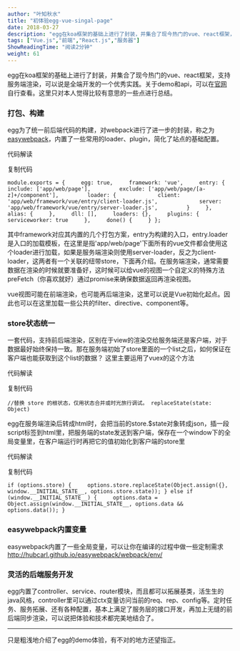```yaml
---
author: "叶知秋水"
title: "初体验egg-vue-singal-page"
date: 2018-03-27
description: "egg在koa框架的基础上进行了封装，并集合了现今热门的vue、react框架，支持服务端渲染，可以说是全端开发的一个优秀实践。关于demo和api，可以在官网自行查看。这里只对本人觉得比较有意思的一些点进行总结。egg为了统一前后端代码的构建，对webpack进行了进一步的…"
tags: ["Vue.js","前端","React.js","服务器"]
ShowReadingTime: "阅读2分钟"
weight: 61
---
```

egg在koa框架的基础上进行了封装，并集合了现今热门的vue、react框架，支持服务端渲染，可以说是全端开发的一个优秀实践。关于demo和api，可以在[官网](https://link.juejin.cn?target=https%3A%2F%2Feggjs.org%2F "https://eggjs.org/")自行查看。这里只对本人觉得比较有意思的一些点进行总结。

### 打包、构建

egg为了统一前后端代码的构建，对webpack进行了进一步的封装，称之为[easywebpack](https://link.juejin.cn?target=http%3A%2F%2Fhubcarl.github.io%2Feasywebpack%2Fwebpack%2F "http://hubcarl.github.io/easywebpack/webpack/")，内置了一些常用的loader、plugin，简化了站点的基础配置。

 代码解读

复制代码

`module.exports = {     egg: true,     framework: 'vue',     entry: {         include: ['app/web/page'],         exclude: ['app/web/page/[a-z]+/component'],         loader: {             client: 'app/web/framework/vue/entry/client-loader.js',             server: 'app/web/framework/vue/entry/server-loader.js',         }     },     alias: {     },     dll: [],     loaders: {},     plugins: {         serviceworker: true     },     done() {     } };`

其中framework对应其内置的几个打包方案，entry为构建的入口，entry.loader是入口的加载模板，在这里是指'app/web/page'下面所有的vue文件都会使用这个loader进行加载，如果是服务端渲染则使用server-loader，反之为client-loader，这两者有一个关联的纽带store，下面再介绍。在服务端渲染，通常需要数据在渲染的时候就要准备好，这时候可以给vue的视图一个自定义的特殊方法preFetch（你喜欢就好）通过promise来确保数据返回再渲染视图。

vue视图可能在前端渲染，也可能再后端渲染，这里可以说是Vue初始化起点。因此也可以在这里加载一些公共的filter、directive、component等。

### store状态统一

一套代码，支持前后端渲染，区别在于view的渲染交给服务端还是客户端，对于数据最好始终保持一致。那在服务端初始了store里面的一个list之后，如何保证在客户端也能获取到这个list的数据？ 这里主要运用了vuex的这个方法

 代码解读

复制代码

`//替换 store 的根状态，仅用状态合并或时光旅行调试。 replaceState(state: Object)`

egg在服务端渲染后转成html时，会把当前的store.$state对象转成json，插一段script标签到html里，把服务端的state发送到客户端，保存在一个window下的全局变量里，在客户端运行时再把它的值初始化到客户端的store里

 代码解读

复制代码

`if (options.store) {     options.store.replaceState(Object.assign({}, window.__INITIAL_STATE__, options.store.state)); } else if (window.__INITIAL_STATE__) {     options.data = Object.assign(window.__INITIAL_STATE__, options.data && options.data()); }`

### easywebpack内置变量

easywebpack内置了一些全局变量，可以让你在编译的过程中做一些定制需求 http://hubcarl.github.io/easywebpack/webpack/env/

### 灵活的后端服务开发

egg内置了controller、service、router模块，而且都可以拓展基类，活生生的java风格，controller里可以通过ctx变量访问当前的req、rep、config等。定时任务、服务拓展、还有各种配置，基本上满足了服务层的接口开发，再加上无缝的前后端同步渲染，可以说把体验和技术都完美地结合了。

* * *

只是粗浅地介绍了egg的demo体验，有不对的地方还望指正。